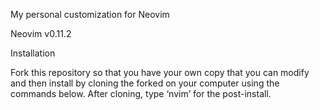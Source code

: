 My personal customization for Neovim

Neovim v0.11.2

Installation

Fork this repository so that you have your own copy that you can modify and
then install by cloning the forked on your computer using the commands below.
After cloning, type ‘nvim’ for the post-install.
